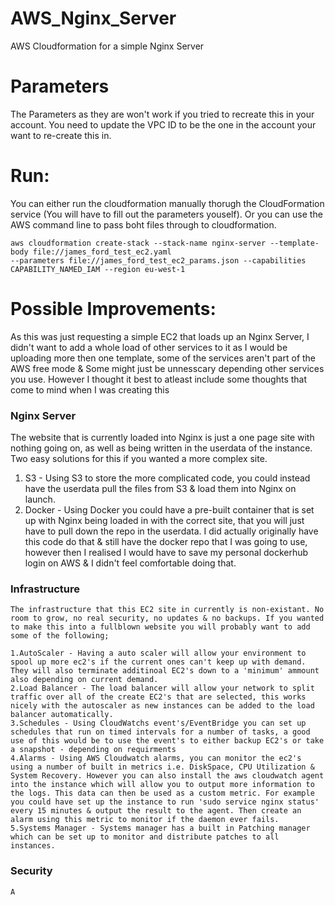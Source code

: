 # AWS_Nginx_Server
AWS Cloudformation for a simple Nginx Server

# Parameters
  The Parameters as they are won't work if you tried to recreate this in your account.
  You need to update the VPC ID to be the one in the account your want to re-create this in.

# Run:
  You can either run the cloudformation manually thorugh the CloudFormation service (You will have to fill out the parameters youself). 
  Or you can use the AWS command line to pass boht files through to cloudformation.
  
    aws cloudformation create-stack --stack-name nginx-server --template-body file://james_ford_test_ec2.yaml 
    --parameters file://james_ford_test_ec2_params.json --capabilities CAPABILITY_NAMED_IAM --region eu-west-1

# Possible Improvements:
  As this was just requesting a simple EC2 that loads up an Nginx Server, I didn't want to add a whole load of other services to it as 
  I would be uploading more then one template, some of the services aren't part of the AWS free mode & Some might just be unnesscary depending other services you use.
  However I thought it best to atleast include some thoughts that come to mind when I was creating this
  
  ### Nginx Server
  The website that is currently loaded into Nginx is just a one page site with nothing going on, as well as being written in the userdata of the instance.
  Two easy solutions for this if you wanted a more complex site.
  
  1. S3 - Using S3 to store the more complicated code, you could instead have the userdata pull the files from S3 & load them into Nginx on launch.
  2. Docker - Using Docker you could have a pre-built container that is set up with Nginx being loaded in with the correct site, that you will just have to pull down the repo in the userdata. I did actually originally have this code do that & still have the docker repo that I was going to use, however then I realised I would have to save my personal dockerhub login on AWS & I didn't feel comfortable doing that.
    
  ### Infrastructure
    The infrastructure that this EC2 site in currently is non-existant. No room to grow, no real security, no updates & no backups. If you wanted to make this into a fullblown website you will probably want to add some of the following;
    
    1.AutoScaler - Having a auto scaler will allow your environment to spool up more ec2's if the current ones can't keep up with demand. They will also terminate additinoal EC2's down to a 'minimum' ammount also depending on current demand.
    2.Load Balancer - The load balancer will allow your network to split traffic over all of the create EC2's that are selected, this works nicely with the autoscaler as new instances can be added to the load balancer automatically.
    3.Schedules - Using CloudWatchs event's/EventBridge you can set up schedules that run on timed intervals for a number of tasks, a good use of this would be to use the event's to either backup EC2's or take a snapshot - depending on requirments
    4.Alarms - Using AWS Cloudwatch alarms, you can monitor the ec2's using a number of built in metrics i.e. DiskSpace, CPU Utilization & System Recovery. However you can also install the aws cloudwatch agent into the instance which will allow you to output more information to the logs. This data can then be used as a custom metric. For example you could have set up the instance to run 'sudo service nginx status' every 15 minutes & output the result to the agent. Then create an alarm using this metric to monitor if the daemon ever fails.
    5.Systems Manager - Systems manager has a built in Patching manager which can be set up to monitor and distribute patches to all instances.
    
  ### Security
    A
    
